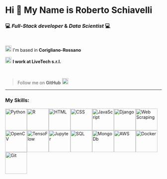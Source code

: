 # Hi 👋 My Name is Roberto Schiavelli

### 💻 *Full-Stack developer* & *Data Scientist* 💻

<br>

<img src="https://img.icons8.com/color/256/place-marker.png" width="20" height="20" alt="Location" title="Location"/> I'm based in **Corigliano-Rossano**

<img src="https://img.icons8.com/external-flat-juicy-fish/256/external-work-digital-nomad-flat-flat-juicy-fish-5.png" width="20" height="20" alt="Work" title="Work"/> **I work at LiveTech s.r.l.**

<br>

> Follow me on **GitHub** <img src="https://img.icons8.com/fluency/256/add-user-male.png" width="20" height="20" alt="Follow me" title="Follow me"/>

<hr>

### My Skills:
<img src="https://img.icons8.com/color/256/python.png" width="70" height="70" alt="Python" title="Python"/><img src="https://img.icons8.com/external-becris-flat-becris/256/external-r-data-science-becris-flat-becris.png" width="70" height="70" alt="R" title="R"/><img src="https://img.icons8.com/color/256/html-5.png" width="70" height="70" alt="HTML" title="HTML"/><img src="https://img.icons8.com/color/256/css3.png" width="70" height="70" alt="CSS" title="CSS"/><img src="https://img.icons8.com/color/256/javascript.png" width="70" height="70" alt="JavaScript" title="JavaScript"/><img src="https://img.icons8.com/color/256/django.png" width="70" height="70" alt="Django" title="Django"/><img src="https://img.icons8.com/office/256/selenium-test-automation.png" width="70" height="70" alt="Web Scraping" title="Web Scraping"/><img src="https://img.icons8.com/color/256/opencv.png" width="70" height="70" alt="OpenCV" title="OpenCV"/><img src="https://img.icons8.com/color/256/tensorflow.png" width="70" height="70" alt="TensoFlow" title="TensorFlow"/><img src="https://img.icons8.com/fluency/256/jupyter.png" width="70" height="70" alt="Jupyter" title="Jupyter"/><img src="https://img.icons8.com/color/256/mysql-logo.png" width="70" height="70" alt="SQL" title="SQL"/><img src="https://img.icons8.com/external-tal-revivo-shadow-tal-revivo/256/external-mongodb-a-cross-platform-document-oriented-database-program-logo-shadow-tal-revivo.png" width="70" height="70" alt="MongoDb" title="MongoDb"/><img src="https://img.icons8.com/color/256/amazon-web-services.png" width="70" height="70" alt="AWS" title="AWS"/><img src="https://img.icons8.com/color/256/docker.png" width="70" height="70" alt="Docker" title="Docker"/><img src="https://img.icons8.com/color/256/git.png" width="70" height="70" alt="Git" title="Git"/>
